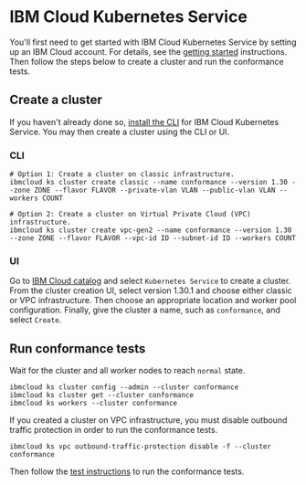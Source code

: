 # IBM Cloud Kubernetes Service

You'll first need to get started with IBM Cloud Kubernetes Service by setting up
an IBM Cloud account. For details, see the
[getting started](https://cloud.ibm.com/docs/containers?topic=containers-getting-started)
instructions. Then follow the steps below to create a cluster and run the conformance tests.

## Create a cluster

If you haven't already done so, [install the CLI](https://cloud.ibm.com/docs/containers?topic=containers-cli-install)
for IBM Cloud Kubernetes Service. You may then create a cluster using the CLI or UI.

### CLI

```
# Option 1: Create a cluster on classic infrastructure.
ibmcloud ks cluster create classic --name conformance --version 1.30 --zone ZONE --flavor FLAVOR --private-vlan VLAN --public-vlan VLAN --workers COUNT

# Option 2: Create a cluster on Virtual Private Cloud (VPC) infrastructure.
ibmcloud ks cluster create vpc-gen2 --name conformance --version 1.30 --zone ZONE --flavor FLAVOR --vpc-id ID --subnet-id ID --workers COUNT
```

### UI

Go to [IBM Cloud catalog](https://cloud.ibm.com/catalog?category=containers#services)
and select `Kubernetes Service` to create a cluster. From the cluster creation
UI, select version 1.30.1 and choose either classic or VPC infrastructure. Then
choose an appropriate location and worker pool configuration. Finally, give the
cluster a name, such as `conformance`, and select `Create`.

## Run conformance tests

Wait for the cluster and all worker nodes to reach `normal` state.

```
ibmcloud ks cluster config --admin --cluster conformance
ibmcloud ks cluster get --cluster conformance
ibmcloud ks workers --cluster conformance
```

If you created a cluster on VPC infrastructure, you must disable outbound traffic
protection in order to run the conformance tests.

```
ibmcloud ks vpc outbound-traffic-protection disable -f --cluster conformance
```

Then follow the
[test instructions](https://github.com/cncf/k8s-conformance/blob/master/instructions.md#running)
to run the conformance tests.
